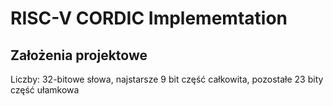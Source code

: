 # RISC-V CORDIC Implememtation



## Założenia projektowe
Liczby: 32-bitowe słowa, najstarsze 9 bit część całkowita, pozostałe 23 bity część ułamkowa
